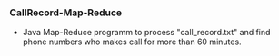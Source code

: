 ### CallRecord-Map-Reduce
- Java Map-Reduce programm to process "call_record.txt" and find phone numbers who makes call for more than 60 minutes.
